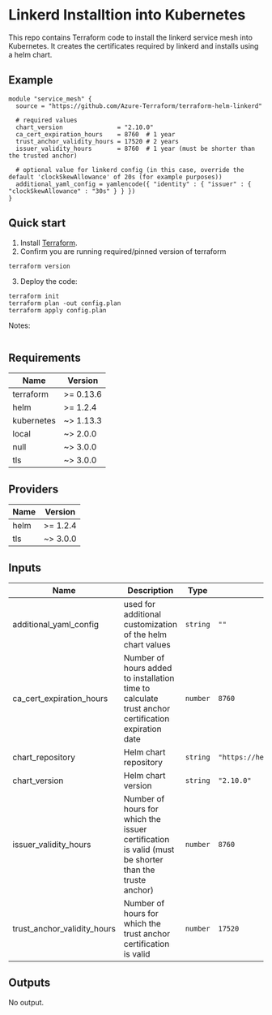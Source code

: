# Linkerd Installtion into Kubernetes

This repo contains Terraform code to install the linkerd service mesh into Kubernetes.  It creates the certificates required by linkerd and installs using a helm chart.

## Example
~~~~
module "service_mesh" {
  source = "https://github.com/Azure-Terraform/terraform-helm-linkerd"

  # required values
  chart_version               = "2.10.0"
  ca_cert_expiration_hours    = 8760  # 1 year
  trust_anchor_validity_hours = 17520 # 2 years
  issuer_validity_hours       = 8760  # 1 year (must be shorter than the trusted anchor)

  # optional value for linkerd config (in this case, override the default 'clockSkewAllowance' of 20s (for example purposes))
  additional_yaml_config = yamlencode({ "identity" : { "issuer" : { "clockSkewAllowance" : "30s" } } })
}
~~~~

## Quick start

1. Install [Terraform](https://learn.hashicorp.com/tutorials/terraform/install-cli).
2. Confirm you are running required/pinned version of terraform

```
terraform version
```

3. Deploy the code:

```
terraform init
terraform plan -out config.plan
terraform apply config.plan
```

Notes:

```
```

<!--- BEGIN_TF_DOCS --->
## Requirements

| Name | Version |
|------|---------|
| terraform | >= 0.13.6 |
| helm | >= 1.2.4 |
| kubernetes | ~> 1.13.3 |
| local | ~> 2.0.0 |
| null | ~> 3.0.0 |
| tls | ~> 3.0.0 |

## Providers

| Name | Version |
|------|---------|
| helm | >= 1.2.4 |
| tls | ~> 3.0.0 |

## Inputs

| Name | Description | Type | Default | Required |
|------|-------------|------|---------|:--------:|
| additional\_yaml\_config | used for additional customization of the helm chart values | `string` | `""` | no |
| ca\_cert\_expiration\_hours | Number of hours added to installation time to calculate trust anchor certification expiration date | `number` | `8760` | no |
| chart\_repository | Helm chart repository | `string` | `"https://helm.linkerd.io/stable"` | no |
| chart\_version | Helm chart version | `string` | `"2.10.0"` | no |
| issuer\_validity\_hours | Number of hours for which the issuer certification is valid (must be shorter than the truste anchor) | `number` | `8760` | no |
| trust\_anchor\_validity\_hours | Number of hours for which the trust anchor certification is valid | `number` | `17520` | no |

## Outputs

No output.

<!--- END_TF_DOCS --->
